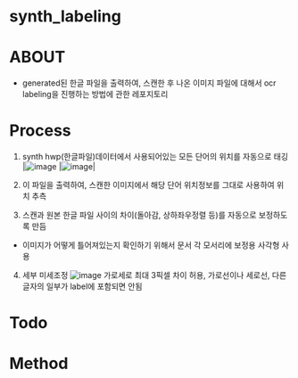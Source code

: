 # synth_labeling

# ABOUT

- generated된 한글 파일을 출력하여, 스캔한 후 나온 이미지 파일에 대해서 ocr labeling을 진행하는 방법에 관한 레포지토리

# Process
1) synth hwp(한글파일)데이터에서 사용되어있는 모든 단어의 위치를 자동으로 태깅
|![image](https://user-images.githubusercontent.com/63445349/175221551-dfc53c93-5fac-491f-a0a7-45b05d535ff3.png)
|![image](https://user-images.githubusercontent.com/63445349/175221455-64327b90-41b2-4a48-9133-21327653ff0e.png)|

2) 이 파일을 출력하여, 스캔한 이미지에서 해당 단어 위치정보를 그대로 사용하여 위치 추측


3) 스캔과 원본 한글 파일 사이의 차이(돌아감, 상하좌우정렬 등)를 자동으로 보정하도록 만듬
- 이미지가 어떻게 틀어져있는지 확인하기 위해서 문서 각 모서리에 보정용 사각형 사용

4) 세부 미세조정
![image](https://user-images.githubusercontent.com/63445349/175222460-c440767a-d39c-474f-a186-9b0dbbdbc413.png)
가로세로 최대 3픽셀 차이 허용, 가로선이나 세로선, 다른 글자의 일부가 label에 포함되면 안됨


# Todo

# Method
